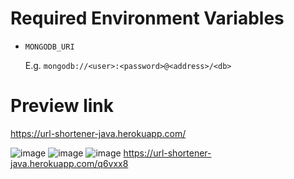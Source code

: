 # Required Environment Variables
- `MONGODB_URI`

    E.g. `mongodb://<user>:<password>@<address>/<db>`

# Preview link
https://url-shortener-java.herokuapp.com/

![image](https://user-images.githubusercontent.com/3685582/180630911-c0ecddbf-24a9-424a-a1a3-d7b9b3eaa421.png)
![image](https://user-images.githubusercontent.com/3685582/180630926-ab3601b1-d9a1-40a2-8c2f-e1a5c2c35579.png)
![image](https://user-images.githubusercontent.com/3685582/180630936-07705206-7da4-419b-a441-c93cc0927ec5.png)
https://url-shortener-java.herokuapp.com/q6vxx8
